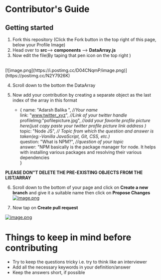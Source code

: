 
# Contributor's Guide 


## Getting started

1. Fork this repository (Click the Fork button in the top right of this page, below your Profile Image)
2. Head over to **src**--> **components** --> **DataArray.js**
3. Now  edit the file(By taping that pen icon on the top right )
<br>
[![image.png](https://i.postimg.cc/D04CNqmP/image.png)](https://postimg.cc/N2Y7926K)

4. Scroll down to the bottom  the DataArray

5. Now add your contribution  by creating a separate object as the last index of the array in this format 
    * { 
  name: "Adarsh Balika ",         *//Your name* <br>
  link: "www.twitter_xyz",        *//Link of your twitter handle* <br>
  profileImg:"pofilepicture.jpg",  *//add your favorite profile picture here(just copy paste your twitter profile picture link address )* <br> 
  topic: "Node JS",               *// Topic from which the question and answer is taken(eg:-Vanilla JavaScript, Git, CSS, etc.)* <br> 
  question: "What is NPM?",       *//question of your topic <br>*
  answer: "NPM basically is the package manager for node. It helps with installing various packages and resolving their various dependencies <br>
} <br>


**PLEASE DON"T DELETE THE PRE-EXISTING OBJECTS FROM THE LIST/ARRAY** <br>

6. Scroll down to the bottom of your page and click on  **Create a new branch** and give it a suitable name then click on **Propose Changes**
[![image.png](https://i.postimg.cc/65Y0hjHx/image.png)](https://postimg.cc/crtwxmyF)

7. Now tap on **Create pull request** 

[![image.png](https://i.postimg.cc/02kgQ46T/image.png)](https://postimg.cc/MXF33dm5) 

# Things to keep in mind before contributing
* Try to keep the questions tricky i.e. try to think like an interviewer
* Add all the necessary keywords in your definition/answer
* Keep the answers short, if possible 

